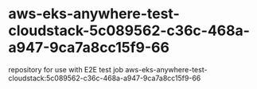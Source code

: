 # aws-eks-anywhere-test-cloudstack-5c089562-c36c-468a-a947-9ca7a8cc15f9-66
repository for use with E2E test job aws-eks-anywhere-test-cloudstack:5c089562-c36c-468a-a947-9ca7a8cc15f9-66
